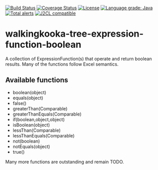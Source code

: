 [![Build Status](https://github.com/mP1/walkingkooka-tree-expression-function-boolean/actions/workflows/build.yaml/badge.svg)](https://github.com/mP1/walkingkooka-tree-expression-function-boolean/actions/workflows/build.yaml/badge.svg)
[![Coverage Status](https://coveralls.io/repos/github/mP1/walkingkooka-tree-expression-function-boolean/badge.svg?branch=master)](https://coveralls.io/github/mP1/walkingkooka-tree-expression-function-boolean?branch=master)
[![License](https://img.shields.io/badge/License-Apache%202.0-blue.svg)](https://opensource.org/licenses/Apache-2.0)
[![Language grade: Java](https://img.shields.io/lgtm/grade/java/g/mP1/walkingkooka-tree-expression-function-boolean.svg?logo=lgtm&logoWidth=18)](https://lgtm.com/projects/g/mP1/walkingkooka-tree-expression-function-boolean/context:java)
[![Total alerts](https://img.shields.io/lgtm/alerts/g/mP1/walkingkooka-tree-expression-function-boolean.svg?logo=lgtm&logoWidth=18)](https://lgtm.com/projects/g/mP1/walkingkooka-tree-expression-function-boolean/alerts/)
[![J2CL compatible](https://img.shields.io/badge/J2CL-compatible-brightgreen.svg)](https://github.com/mP1/j2cl-central)



# walkingkooka-tree-expression-function-boolean
A collection of ExpressionFunction(s) that operate and return boolean results. Many of the functions follow Excel semantics.



## Available functions

- boolean(object)
- equals(object)
- false()
- greaterThan(Comparable)
- greaterThanEquals(Comparable)
- if(boolean,object,object)
- isBoolean(object)
- lessThan(Comparable)
- lessThanEquals(Comparable)
- not(boolean)
- notEquals(object)
- true()



Many more functions are outstanding and remain TODO.